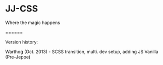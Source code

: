 JJ-CSS
======

Where the magic happens

======

Version history:



Warthog (Oct. 2013) - SCSS transition, multi. dev setup, adding JS
Vanilla (Pre-Jeppe)
